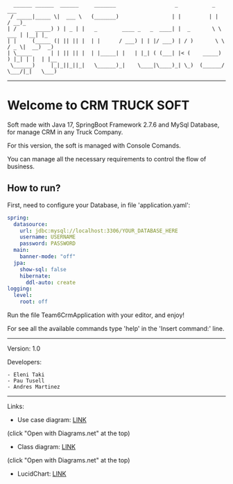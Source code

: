 ````
  ______ ______  ______     _______                   _           _           ___      
 / _____|_____ \|  ___ \   (_______)                 | |         | |         / __)_    
| /      _____) ) | _ | |   _        ____ _   _  ____| |  _       \ \   ___ | |__| |_  
| |     (_____ (| || || |  | |      / ___) | | |/ ___) | / )       \ \ / _ \|  __)  _) 
| \_____      | | || || |  | |_____| |   | |_| ( (___| |< (    _____) ) |_| | |  | |__ 
 \______)     |_|_||_||_|   \______)_|    \____|\____)_| \_)  (______/ \___/|_|   \___)

````
---
# Welcome to CRM TRUCK SOFT

Soft made with Java 17, SpringBoot Framework 2.7.6 and MySql Database, for manage CRM in any Truck Company.

For this version, the soft is managed with Console Comands.

You can manage all the necessary requirements to control the flow of business.

## How to run?

First, need to configure your Database, in file 'application.yaml':

```yaml
spring:
  datasource:
    url: jdbc:mysql://localhost:3306/YOUR_DATABASE_HERE
    username: USERNAME
    password: PASSWORD
  main:
    banner-mode: "off"
  jpa:
    show-sql: false
    hibernate:
      ddl-auto: create
logging:
  level:
    root: off

```
Run the file Team6CrmApplication with your editor, and enjoy! 

For see all the available commands type 'help' in the 'Insert command:' line.

---
Version: 1.0

Developers:

    - Eleni Taki
    - Pau Tusell
    - Andres Martinez
---

Links:

- Use case diagram: <a href="https://drive.google.com/file/d/1IUNUntLsh-bHfZRLfh1JLpAG6W59paRn/view?usp=sharing" target="_blank">LINK</a>

(click "Open with Diagrams.net" at the top)
- Class diagram: <a href="https://drive.google.com/file/d/16F8PRQ8_2zgYN-_3TVB54eTIYihCthiY/view?usp=sharing" target="_blank">LINK</a>

(click "Open with Diagrams.net" at the top)

- LucidChart: <a href="https://lucid.app/lucidchart/8252f386-ab56-4fb5-bc2f-d506be0b59b3/edit?viewport_loc=-458%2C478%2C2988%2C1376%2C0_0&invitationId=inv_fb8586fb-c4ca-424c-9d72-3101e34f9202" target="_blank">LINK</a>
